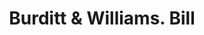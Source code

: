 ---
doi: 10.7916/D8W96NC8
date_other: '1882'
date_other_textual: '1882'
form: printed ephemera
genre:
- Invoices
name:
- Burditt & Williams
object_in_context_url: https://biggert.cul.columbia.edu/items/view/ave_biggert_01779
subject_hierarchical_geographic:
- Boston, Massachusetts, United States
subject_name:
- Burditt & Williams
title: Burditt & Williams. Bill
sort_title: Burditt & Williams. Bill
call_number: ave_biggert_01779
coordinates:
- 42.35805555555556,-71.06361111111111
pid: ave_biggert_01779
identifiers: ave_biggert_01779
thumbnail: https://derivativo-3.library.columbia.edu/iiif/2/ldpd:490884/full/!256,256/0/native.jpg
permalink: "/biggert/ave_biggert_01779/"
layout: iiif-image-page
---